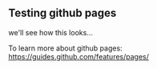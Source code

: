 ## Testing github pages

we'll see how this looks...

To learn more about github pages: https://guides.github.com/features/pages/


